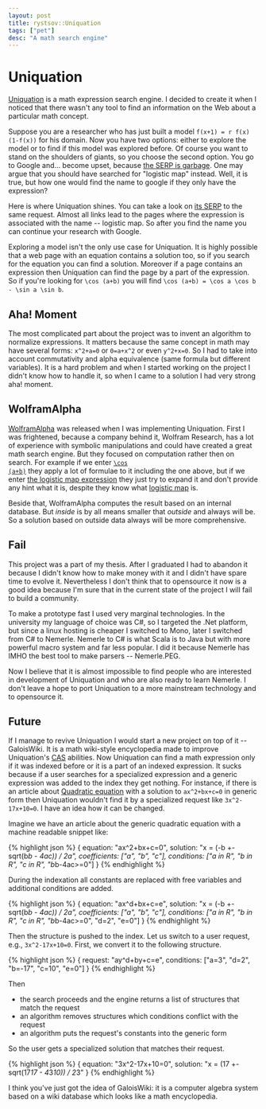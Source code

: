 ```yaml
---
layout: post
title: rystsov::Uniquation
tags: ["pet"]
desc: "A math search engine"
---
```


<h1>Uniquation</h1>

[Uniquation](http://http://uniquation.com) is a math expression search engine. I decided to create it when I noticed that there wasn't any tool to find an information on the Web about a particular math concept.

Suppose you are a researcher who has just built a model `f(x+1) = r f(x) (1-f(x))` for his domain. Now you have two options: either to explore the model or to find if this model was explored before. Of course you want to stand on the shoulders of giants, so you choose the second option. You go to Google and... become upset, because <a href="https://www.google.com/search?q=f(x%2B1)+%3D+r+f(x)+(1-f(x))">the SERP is garbage</a>. One may argue that you should have searched for "logistic map" instead. Well, it is true, but how one would find the name to google if they only have the expression?

Here is where Uniquation shines. You can take a look on <a href="http://uniquation.com/en/solutions.aspx?query=f%28x%2B1%29+%3D+r+f%28x%29+%281-f%28x%29%29">its SERP</a> to the same request. Almost all links lead to the pages where the expression is associated with the name -- logistic map. So after you find the name you can continue your research with Google.

Exploring a model isn't the only use case for Uniquation. It is highly possible that a web page with an equation contains a solution too, so if you search for the equation you can find a solution. Moreover if a page contains an expression then Uniquation can find the page by a part of the expression. So if you're looking for `\cos (a+b)` you will find `\cos (a+b) = \cos a \cos b - \sin a \sin b`.

<h2>Aha! Moment</h2>

The most complicated part about the project was to invent an algorithm to normalize expressions. It matters because the same concept in math may have several forms: `x^2+a=0` or `0=a+x^2` or even `y^2+x=0`. So I had to take into account commutativity and alpha equivalence (same formula but different variables). It is a hard problem and when I started working on the project I didn't know how to handle it, so when I came to a solution I had very strong aha!&nbsp;moment.

<h2>WolframAlpha</h2>

[WolframAlpha](http://www.wolframalpha.com) was released when I was implementing Uniquation. First I was frightened, because a company behind it, Wolfram Research, has a lot of experience with symbolic manipulations and could have created a great math search engine. But they focused on computation rather then on search. For example if we enter <a href="http://www.wolframalpha.com/input/?i=%5Ccos+%28a%2Bb%29"><code>\cos (a+b)</code></a> they apply a lot of formulae to it including the one above, but if we enter [the logistic map expression](http://www.wolframalpha.com/input/?i=f%28x%2B1%29+%3D+r+f%28x%29+%281-f%28x%29%29) they just try to expand it and don't provide any hint what it is, despite they know what [logistic map](http://www.wolframalpha.com/input/?i=logistic+map&dataset=&equal=Submit) is.

Beside that, WolframAlpha computes the result based on an internal database. But *inside* is by all means smaller that *outside* and always will be. So a solution based on outside data always will be more comprehensive.

<h2>Fail</h2>

This project was a part of my thesis. After I graduated I had to abandon it because I didn't know how to make money with it and I didn't have spare time to evolve it. Nevertheless I don't think that to opensource it now is a good idea because I'm sure that in the current state of the project I will fail to build a community. 

To make a prototype fast I used very marginal technologies. In the university my language of choice was C#, so I targeted the .Net platform, but since a linux hosting is cheaper I switched to Mono, later I switched from C# to Nemerle. <span class="remark">Nemerle to C# is what Scala is to Java but with more powerful macro system and far less popular.</span> I did it because Nemerle has IMHO the best tool to make parsers -- Nemerle.PEG.

Now I believe that it is almost impossible to find people who are interested in development of Uniquation and who are also ready to learn Nemerle. I don't leave a hope to port Uniquation to a more mainstream technology and to opensource it.

<h2>Future</h2>

If I manage to revive Uniquation I would start a new project on top of it -- GaloisWiki. It is a math wiki-style encyclopedia made to improve Uniquation's [CAS](http://en.wikipedia.org/wiki/Computer_algebra_system) abilities. Now Uniquation can find a math expression only if it was indexed before or it is a part of an indexed expression. It sucks because if a user searches for a specialized expression and a generic expression was added to the index they get nothing. For instance, if there is an article about [Quadratic equation](http://en.wikipedia.org/wiki/Quadratic_equation) with a solution to `ax^2+bx+c=0` in generic form then Uniquation wouldn't find it by a specialized request like `3x^2-17x+10=0`. I have an idea how it can be changed.

Imagine we have an article about the generic quadratic equation with a machine readable snippet like:

{% highlight json %}
{
    equation: "ax^2+bx+c=0",
    solution: "x = (-b +- sqrt(b*b - 4ac)) / 2a",
    coefficients: ["a", "b", "c"],
    conditions: ["a in R", "b in R", "c in R", "b*b-4ac>=0"]
}
{% endhighlight %}

During the indexation all constants are replaced with free variables and additional conditions are added.

{% highlight json %}
{
    equation: "ax^d+bx+c=e",
    solution: "x = (-b +- sqrt(b*b - 4ac)) / 2a",
    coefficients: ["a", "b", "c"],
    conditions: ["a in R", "b in R", "c in R", "b*b-4ac>=0", "d=2", "e=0"]
}
{% endhighlight %}

Then the structure is pushed to the index. Let us switch to a user request, e.g., `3x^2-17x+10=0`. First, we convert it to the following structure.

{% highlight json %}
{
    request: "ay^d+by+c=e",
    conditions: ["a=3", "d=2", "b=-17", "c=10", "e=0"]
}
{% endhighlight %}

Then 

- the search proceeds and the engine returns a list of structures that match the request
- an algorithm removes structures which conditions conflict with the request
- an algorithm puts the request's constants into the generic form

So the user gets a specialized solution that matches their request.

{% highlight json %}
{
    equation: "3x^2-17x+10=0",
    solution: "x = (17 +- sqrt(17*17 - 4*3*10)) / 2*3"
}
{% endhighlight %}

I think you've just got the idea of GaloisWiki: it is a computer algebra system based on a wiki database which looks like a math encyclopedia.